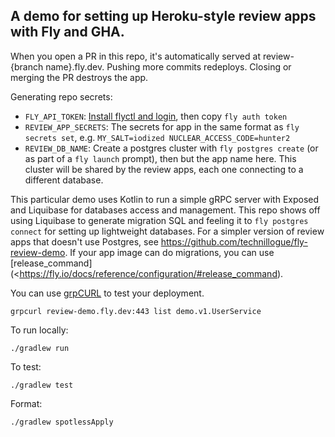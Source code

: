 ## A demo for setting up Heroku-style review apps with Fly and GHA.

When you open a PR in this repo, it's automatically served at review-{branch name}.fly.dev. Pushing more commits redeploys. Closing or merging the PR destroys the app.

Generating repo secrets: 
- `FLY_API_TOKEN`: [Install flyctl and login](https://fly.io/), then copy `fly auth token`
- `REVIEW_APP_SECRETS`: The secrets for app in the same format as `fly secrets set`, e.g. `MY_SALT=iodized NUCLEAR_ACCESS_CODE=hunter2`
- `REVIEW_DB_NAME`: Create a postgres cluster with `fly postgres create` (or as part of a `fly launch` prompt), then but the app name here. This cluster will be shared by the review apps, each one connecting to a different database. 

This particular demo uses Kotlin to run a simple gRPC server with Exposed and Liquibase for databases access and management. This repo shows off using Liquibase to generate migration SQL and feeling it to `fly postgres connect` for setting up lightweight databases. For a simpler version of review apps that doesn't use Postgres, see <https://github.com/technillogue/fly-review-demo>. If your app image can do migrations, you can use [release_command](<https://fly.io/docs/reference/configuration/#release_command).

You can use [grpCURL](https://github.com/fullstorydev/grpcurl) to test your deployment.

`grpcurl review-demo.fly.dev:443 list demo.v1.UserService`

To run locally:

`./gradlew run`

To test:

`./gradlew test`

Format:

`./gradlew spotlessApply`

